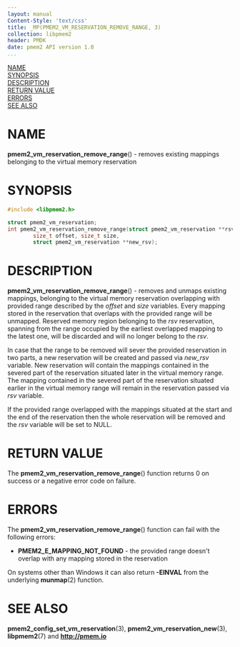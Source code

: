 ```yaml
---
layout: manual
Content-Style: 'text/css'
title: _MP(PMEM2_VM_RESERVATION_REMOVE_RANGE, 3)
collection: libpmem2
header: PMDK
date: pmem2 API version 1.0
...
```


[comment]: <> (SPDX-License-Identifier: BSD-3-Clause)
[comment]: <> (Copyright 2021, Intel Corporation)

[comment]: <> (pmem2_vm_reservation_remove_range.3 -- man page for libpmem2 pmem2_vm_reservation_remove_range operation)

[NAME](#name)<br />
[SYNOPSIS](#synopsis)<br />
[DESCRIPTION](#description)<br />
[RETURN VALUE](#return-value)<br />
[ERRORS](#errors)<br />
[SEE ALSO](#see-also)<br />

# NAME #

**pmem2_vm_reservation_remove_range**() - removes existing mappings belonging to the
virtual memory reservation

# SYNOPSIS #

```c
#include <libpmem2.h>

struct pmem2_vm_reservation;
int pmem2_vm_reservation_remove_range(struct pmem2_vm_reservation **rsv,
		size_t offset, size_t size,
		struct pmem2_vm_reservation **new_rsv);
```

# DESCRIPTION #

**pmem2_vm_reservation_remove_range**() - removes and unmaps existing mappings, belonging to the virtual
memory reservation overlapping with provided range described by the *offset* and *size* variables.
Every mapping stored in the reservation that overlaps with the provided range will be unmapped. Reserved
memory region belonging to the *rsv* reservation, spanning from the range occupied by the earliest
overlapped mapping to the latest one, will be discarded and will no longer belong to the *rsv*.

In case that the range to be removed will sever the provided reservation in two parts, a new reservation
will be created and passed via *new_rsv* variable. New reservation will contain the mappings contained
in the severed part of the reservation situated later in the virtual memory range. The mapping contained
in the severed part of the reservation situated earlier in the virtual memory range will remain in the
reservation passed via *rsv* variable.

If the provided range overlapped with the mappings situated at the start and the end of the reservation
then the whole reservation will be removed and the *rsv* variable will be set to NULL.

# RETURN VALUE #

The **pmem2_vm_reservation_remove_range**() function returns 0 on success or a
negative error code on failure.

# ERRORS #

The **pmem2_vm_reservation_remove_range**() function can fail with the following errors:

* **PMEM2_E_MAPPING_NOT_FOUND** - the provided range doesn't overlap with any mapping stored
in the reservation

On systems other than Windows it can also return **-EINVAL** from the underlying
**munmap**(2) function.

# SEE ALSO #

**pmem2_config_set_vm_reservation**(3), **pmem2_vm_reservation_new**(3),
**libpmem2**(7) and **<http://pmem.io>**
